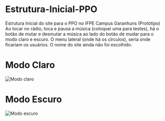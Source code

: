 # Estrutura-Inicial-PPO
Estrutura Inicial do site para o PPO no IFPE Campus Garanhuns (Protótipo)
Ao tocar no rádio, toca e pausa a música (coloquei uma para testes), há o botão de mutar e desmutar a música ao lado do botão de mudar para o modo claro e escuro. O menu lateral (onde há os círculos), seria onde ficariam os usuários. O nome do site ainda não foi escolhido.
# Modo Claro
![Modo claro](https://github.com/user-attachments/assets/d5d2deef-4b52-410a-865c-967ba75ac20c)
# Modo Escuro
![Modo escuro](https://github.com/user-attachments/assets/5b6ed1ea-15df-42c0-8a3d-fd6597381c48)
